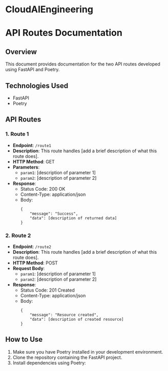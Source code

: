 # CloudAIEngineering

# API Routes Documentation

## Overview

This document provides documentation for the two API routes developed using FastAPI and Poetry.

## Technologies Used

- FastAPI
- Poetry

## API Routes

### 1. Route 1

- **Endpoint**: `/route1`
- **Description**: This route handles [add a brief description of what this route does].
- **HTTP Method**: GET
- **Parameters**:
  - `param1`: [description of parameter 1]
  - `param2`: [description of parameter 2]
- **Response**:
  - Status Code: 200 OK
  - Content-Type: application/json
  - Body: 
    ```
    {
        "message": "Success",
        "data": [description of returned data]
    }
    ```

### 2. Route 2

- **Endpoint**: `/route2`
- **Description**: This route handles [add a brief description of what this route does].
- **HTTP Method**: POST
- **Request Body**:
  - `param1`: [description of parameter 1]
  - `param2`: [description of parameter 2]
- **Response**:
  - Status Code: 201 Created
  - Content-Type: application/json
  - Body: 
    ```
    {
        "message": "Resource created",
        "data": [description of created resource]
    }
    ```

## How to Use

1. Make sure you have Poetry installed in your development environment.
2. Clone the repository containing the FastAPI project.
3. Install dependencies using Poetry:


